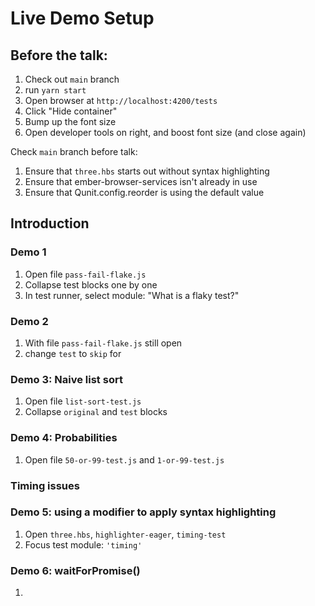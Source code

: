 # Live Demo Setup

## Before the talk:

1. Check out `main` branch
2. run `yarn start`
3. Open browser at `http://localhost:4200/tests`
4. Click "Hide container"
5. Bump up the font size
6. Open developer tools on right, and boost font size (and close again)

Check `main` branch before talk:

1. Ensure that `three.hbs` starts out without syntax highlighting
2. Ensure that ember-browser-services isn't already in use
3. Ensure that Qunit.config.reorder is using the default value

## Introduction

### Demo 1

1. Open file `pass-fail-flake.js`
2. Collapse test blocks one by one
3. In test runner, select module: "What is a flaky test?"


### Demo 2

1. With file `pass-fail-flake.js` still open
2. change `test` to `skip` for

### Demo 3: Naive list sort

1. Open file `list-sort-test.js`
2. Collapse `original` and `test` blocks

### Demo 4: Probabilities

1. Open file `50-or-99-test.js` and `1-or-99-test.js`

### Timing issues

### Demo 5: using a modifier to apply syntax highlighting

1. Open `three.hbs`, `highlighter-eager`, `timing-test`
2. Focus test module: `'timing'`

### Demo 6: waitForPromise()

1. 
